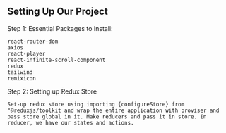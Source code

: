 ## Setting Up Our Project

Step 1: Essential Packages to Install:

```
react-router-dom
axios
react-player
react-infinite-scroll-component
redux
tailwind
remixicon
```

Step 2: Setting up Redux Store

`Set-up redux store using importing {configureStore} from "@reduxjs/toolkit and wrap the entire application with proviser and pass store global in it. Make reducers and pass it in store. In reducer, we have our states and actions.`